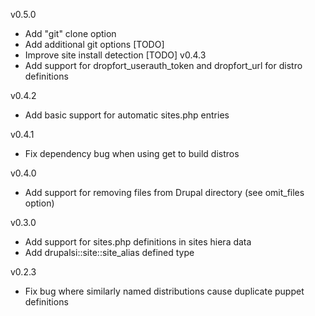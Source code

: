 v0.5.0
  - Add "git" clone option
  - Add additional git options [TODO]
  - Improve site install detection [TODO]
v0.4.3
  - Add support for dropfort_userauth_token and dropfort_url for distro definitions

v0.4.2
  - Add basic support for automatic sites.php entries

v0.4.1
  - Fix dependency bug when using get to build distros

v0.4.0
  - Add support for removing files from Drupal directory (see omit_files option)

v0.3.0
  - Add support for sites.php definitions in sites hiera data
  - Add drupalsi::site::site_alias defined type

v0.2.3
 - Fix bug where similarly named distributions cause duplicate puppet definitions
